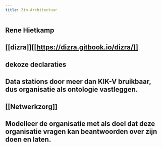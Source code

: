 ```yaml
---
title: Zin Architectuur
---
```


## Rene Hietkamp
## [[dizra]][[https://dizra.gitbook.io/dizra/]]
## dekoze declaraties
## Data stations door meer dan KIK-V bruikbaar, dus organisatie als ontologie vastleggen.
## [[Netwerkzorg]]
## Modelleer de organisatie met als doel dat deze organisatie vragen kan beantwoorden over zijn doen en laten.
